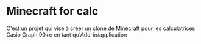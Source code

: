 # Minecraft for calc
C'est un projet qui vise à créer un clone de Minecraft pour les calculatrices Casio Graph 90+e en tant qu'Add-in/application
